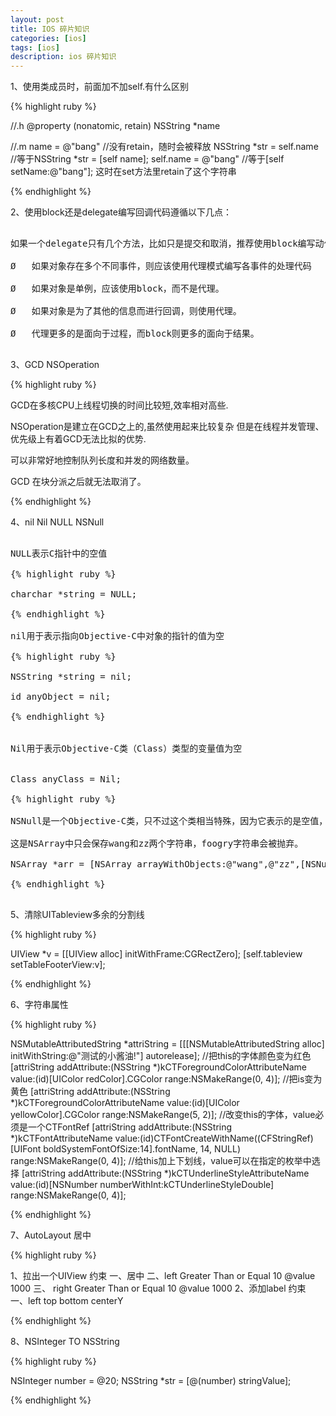 ```yaml
---
layout: post
title: IOS 碎片知识
categories: [ios]
tags: [ios]
description: ios 碎片知识
---
```




1、使用类成员时，前面加不加self.有什么区别

{% highlight ruby %}

//.h
@property (nonatomic, retain) NSString *name
 
//.m
name = @"bang"  //没有retain，随时会被释放
NSString *str = self.name  //等于NSString *str = [self name];
self.name = @"bang" //等于[self setName:@"bang"]; 这时在set方法里retain了这个字符串

{% endhighlight %}

2、使用block还是delegate编写回调代码遵循以下几点：

<pre class="prettyPrint">

如果一个delegate只有几个方法，比如只是提交和取消，推荐使用block编写动作响应代码。

Ø   如果对象存在多个不同事件，则应该使用代理模式编写各事件的处理代码

Ø   如果对象是单例，应该使用block，而不是代理。

Ø   如果对象是为了其他的信息而进行回调，则使用代理。

Ø   代理更多的是面向于过程，而block则更多的面向于结果。

</pre>

3、GCD NSOperation

{% highlight ruby %}


GCD在多核CPU上线程切换的时间比较短,效率相对高些.

NSOperation是建立在GCD之上的,虽然使用起来比较复杂 但是在线程并发管理、优先级上有着GCD无法比拟的优势.

可以非常好地控制队列长度和并发的网络数量。

GCD 在块分派之后就无法取消了。

{% endhighlight %}

4、nil Nil NULL NSNull

<pre class="prettyPrint">

NULL表示C指针中的空值

{% highlight ruby %}

charchar *string = NULL;

{% endhighlight %}

nil用于表示指向Objective-C中对象的指针的值为空

{% highlight ruby %}

NSString *string = nil;

id anyObject = nil;

{% endhighlight %}


Nil用于表示Objective-C类（Class）类型的变量值为空


Class anyClass = Nil;

{% highlight ruby %}

NSNull是一个Objective-C类，只不过这个类相当特殊，因为它表示的是空值，即什么都不存。

这是NSArray中只会保存wang和zz两个字符串，foogry字符串会被抛弃。

NSArray *arr = [NSArray arrayWithObjects:@"wang",@"zz",[NSNull null],@"foogry"];

{% endhighlight %}

</pre>

5、清除UITableview多余的分割线

{% highlight ruby %}

 UIView *v = [[UIView alloc] initWithFrame:CGRectZero];
 [self.tableview setTableFooterView:v];

{% endhighlight %}

6、字符串属性

{% highlight ruby %}

 NSMutableAttributedString *attriString = [[[NSMutableAttributedString alloc] initWithString:@"测试的小酱油!"] 
                                              autorelease];
    //把this的字体颜色变为红色
    [attriString addAttribute:(NSString *)kCTForegroundColorAttributeName
                        value:(id)[UIColor redColor].CGColor 
                        range:NSMakeRange(0, 4)];
    //把is变为黄色
    [attriString addAttribute:(NSString *)kCTForegroundColorAttributeName
                        value:(id)[UIColor yellowColor].CGColor 
                        range:NSMakeRange(5, 2)];
    //改变this的字体，value必须是一个CTFontRef
    [attriString addAttribute:(NSString *)kCTFontAttributeName
                        value:(id)CTFontCreateWithName((CFStringRef)[UIFont boldSystemFontOfSize:14].fontName,
                                                       14, 
                                                       NULL)
                        range:NSMakeRange(0, 4)];
    //给this加上下划线，value可以在指定的枚举中选择
    [attriString addAttribute:(NSString *)kCTUnderlineStyleAttributeName
                        value:(id)[NSNumber numberWithInt:kCTUnderlineStyleDouble]
                        range:NSMakeRange(0, 4)];

{% endhighlight %}

7、AutoLayout 居中

{% highlight ruby %}

1、拉出一个UIView
约束
    一、居中
    二、left    Greater Than or Equal  10  @value 1000
    三、 right   Greater Than or Equal  10  @value 1000
2、添加label
约束 
    一、left  top bottom centerY

{% endhighlight %}

8、NSInteger TO NSString

{% highlight ruby %}

NSInteger number = @20;
NSString *str = [@(number) stringValue];

{% endhighlight %}



